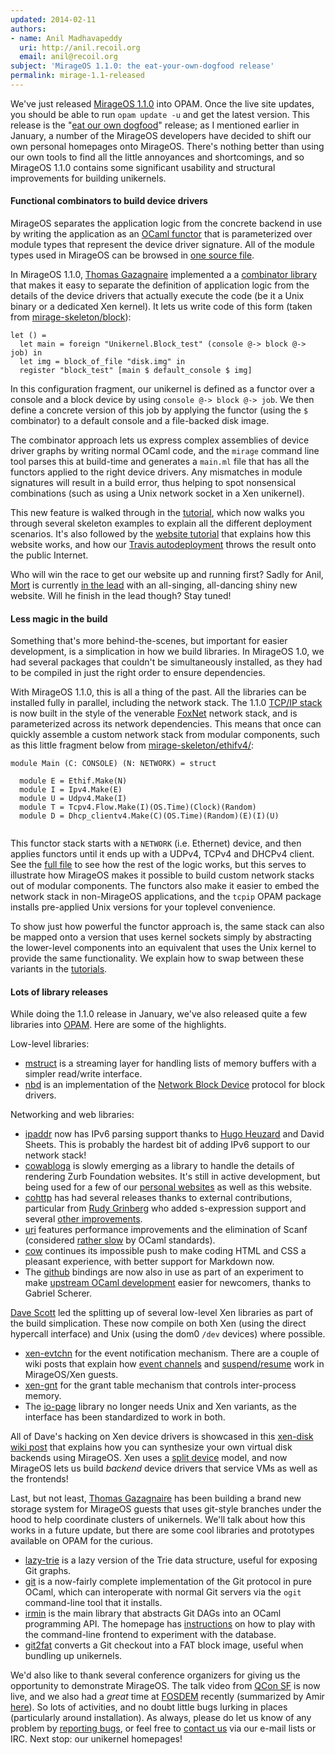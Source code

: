 ```yaml
---
updated: 2014-02-11
authors:
- name: Anil Madhavapeddy
  uri: http://anil.recoil.org
  email: anil@recoil.org
subject: 'MirageOS 1.1.0: the eat-your-own-dogfood release'
permalink: mirage-1.1-released
---
```


We've just released [MirageOS 1.1.0](https://github.com/ocaml/opam-repository/pull/1655) into OPAM.  Once the
live site updates, you should be able to run `opam update -u` and get the latest
version.  This release is the "[eat our own
dogfood](http://en.wikipedia.org/wiki/Eating_your_own_dog_food)" release; as I
mentioned earlier in January, a number of the MirageOS developers have decided to
shift our own personal homepages onto MirageOS.  There's nothing better than
using our own tools to find all the little annoyances and shortcomings, and so
MirageOS 1.1.0 contains some significant usability and structural improvements
for building unikernels.

#### Functional combinators to build device drivers

MirageOS separates the
application logic from the concrete backend in use by writing the application
as an [OCaml functor](https://realworldocaml.org/v1/en/html/functors.html)
that is parameterized over module types that represent the device driver
signature.  All of the module types used in MirageOS can be browsed in [one
source file](https://github.com/mirage/mirage/blob/1.1.0/types/V1.mli).

In MirageOS 1.1.0, [Thomas Gazagnaire](http://gazagnaire.org/) implemented a
a [combinator library](https://github.com/mirage/mirage/blob/1.1.0/lib/mirage.mli#L28)
that makes it easy to separate the definition of application logic from the details
of the device drivers that actually execute the code (be it a Unix binary or a
dedicated Xen kernel).  It lets us write code of this form
(taken from [mirage-skeleton/block](https://github.com/mirage/mirage-skeleton/tree/master/block)):

```
let () =
  let main = foreign "Unikernel.Block_test" (console @-> block @-> job) in
  let img = block_of_file "disk.img" in
  register "block_test" [main $ default_console $ img]
```

In this configuration fragment, our unikernel is defined as a functor over a
console and a block device by using `console @-> block @-> job`.  We then
define a concrete version of this job by applying the functor (using the `$`
combinator) to a default console and a file-backed disk image.

The combinator approach lets us express complex assemblies of device driver
graphs by writing normal OCaml code, and the `mirage` command line tool
parses this at build-time and generates a `main.ml` file that has all the
functors applied to the right device drivers. Any mismatches in module signatures
will result in a build error, thus helping to spot nonsensical combinations
(such as using a Unix network socket in a Xen unikernel).

This new feature is walked through in the [tutorial](/docs/hello-world), which
now walks you through several skeleton examples to explain all the different
deployment scenarios.  It's also followed by the [website tutorial](/docs/mirage-www)
that explains how this website works, and how our [Travis autodeployment](/docs/deploying-via-ci)
throws the result onto the public Internet.

Who will win the race to get our website up and running first?  Sadly for Anil,
[Mort](http://www.cs.nott.ac.uk/~rmm/) is currently [in the
lead](https://github.com/mor1/mort-www) with an all-singing, all-dancing shiny
new website.  Will he finish in the lead though? Stay tuned!

#### Less magic in the build

Something that's more behind-the-scenes, but important for easier development,
is a simplication in how we build libraries.  In MirageOS 1.0, we had several
packages that couldn't be simultaneously installed, as they had to be compiled 
in just the right order to ensure dependencies.

With MirageOS 1.1.0, this is all a thing of the past.  All the libraries can
be installed fully in parallel, including the network stack.  The 1.1.0
[TCP/IP stack](https://github.com/mirage/mirage-tcpip) is now built in the
style of the venerable [FoxNet](http://www.cs.cmu.edu/~fox/foxnet.html) network
stack, and is parameterized across its network dependencies.  This means
that once can quickly assemble a custom network stack from modular components,
such as this little fragment below from [mirage-skeleton/ethifv4/](https://github.com/mirage/mirage-skeleton/blob/master/ethifv4/unikernel.ml):

```
module Main (C: CONSOLE) (N: NETWORK) = struct

  module E = Ethif.Make(N)
  module I = Ipv4.Make(E)
  module U = Udpv4.Make(I)
  module T = Tcpv4.Flow.Make(I)(OS.Time)(Clock)(Random)
  module D = Dhcp_clientv4.Make(C)(OS.Time)(Random)(E)(I)(U)
  
```

This functor stack starts with a `NETWORK` (i.e. Ethernet) device, and then applies
functors until it ends up with a UDPv4, TCPv4 and DHCPv4 client.  See the [full
file](https://github.com/mirage/mirage-skeleton/blob/master/ethifv4/unikernel.ml)
to see how the rest of the logic works, but this serves to illustrate how
MirageOS makes it possible to build custom network stacks out of modular
components.  The functors also make it easier to embed the network stack in
non-MirageOS applications, and the `tcpip` OPAM package installs pre-applied Unix
versions for your toplevel convenience.

To show just how powerful the functor approach is, the same stack can also
be mapped onto a version that uses kernel sockets simply by abstracting the
lower-level components into an equivalent that uses the Unix kernel to provide
the same functionality.  We explain how to swap between these variants in
the [tutorials](/wiki/hello-world).

#### Lots of library releases

While doing the 1.1.0 release in January, we've also released quite a few libraries
into [OPAM](https://opam.ocaml.org).  Here are some of the highlights.

Low-level libraries:

* [mstruct](https://github.com/samoht/ocaml-mstruct/) is a streaming layer for handling lists of memory buffers with a simpler read/write interface.
* [nbd](https://github.com/xapi-project/nbd/) is an implementation of the [Network Block Device](http://en.wikipedia.org/wiki/Network_block_device) protocol for block drivers.

Networking and web libraries:

* [ipaddr](https://github.com/mirage/ocaml-ipaddr) now has IPv6 parsing support thanks to [Hugo Heuzard](https://github.com/hhugo/) and David Sheets.  This is probably the hardest bit of adding IPv6 support to our network stack!
* [cowabloga](https://github.com/mirage/cowabloga) is slowly emerging as a library to handle the details of rendering Zurb Foundation websites.  It's still in active development, but being used for a few of our [personal websites](https://github.com/mor1/mort-www) as well as this website.
* [cohttp](https://github.com/avsm/ocaml-cohttp) has had several releases thanks to external contributions, particular from [Rudy Grinberg](https://github.com/rgrinberg) who added s-expression support and several [other improvements](https://github.com/avsm/ocaml-cohttp/blob/master/CHANGES).
* [uri](https://github.com/avsm/ocaml-uri) features performance improvements and the elimination of Scanf (considered [rather slow](http://www.lexifi.com/blog/note-about-performance-printf-and-format) by OCaml standards).
* [cow](https://github.com/mirage/ocaml-cow) continues its impossible push to make coding HTML and CSS a pleasant experience, with better support for Markdown now.
* The [github](https://github.com/avsm/ocaml-github) bindings are now also in use as part of an experiment to make [upstream OCaml development](http://gallium.inria.fr/blog/patch-review-on-github/) easier for newcomers, thanks to Gabriel Scherer.

[Dave Scott](http://dave.recoil.org) led the splitting up of several low-level Xen libraries as part of the build simplication.  These now compile on both Xen (using the direct hypercall interface) and Unix (using the dom0 `/dev` devices) where possible.
* [xen-evtchn](https://github.com/xapi-project/ocaml-evtchn) for the event notification mechanism. There are a couple of wiki posts that explain how [event channels](/wiki/xen-events) and [suspend/resume](/wiki/xen-suspend) work in MirageOS/Xen guests.
* [xen-gnt](https://github.com/xapi-project/ocaml-gnt) for the grant table mechanism that controls inter-process memory.
* The [io-page](https://github.com/mirage/io-page) library no longer needs Unix and Xen variants, as the interface has been standardized to work in both.

All of Dave's hacking on Xen device drivers is showcased in this [xen-disk wiki post](https://mirage.io/docs/xen-synthesize-virtual-disk) that 
explains how you can synthesize your own virtual disk backends using MirageOS.  Xen uses a [split device](https://www.usenix.org/legacy/event/usenix05/tech/general/full_papers/short_papers/warfield/warfield.pdf) model,
and now MirageOS lets us build *backend* device drivers that service VMs as well as the frontends!

Last, but not least, [Thomas Gazagnaire](http://gazagnaire.org) has been building a brand new storage system for MirageOS guests that uses git-style branches under the hood to help coordinate clusters of unikernels.  We'll talk about how this works in a future update, but there are some cool libraries and prototypes available on OPAM for the curious.

* [lazy-trie](https://github.com/samoht/ocaml-lazy-trie/) is a lazy version of the Trie data structure, useful for exposing Git graphs.
* [git](https://github.com/samoht/ocaml-git) is a now-fairly complete implementation of the Git protocol in pure OCaml, which can interoperate with normal Git servers via the `ogit` command-line tool that it installs.
* [irmin](https://github.com/mirage/irmin) is the main library that abstracts Git DAGs into an OCaml programming API.  The homepage has [instructions](https://github.com/mirage/irmin/wiki/Getting-Started) on how to play with the command-line frontend to experiment with the database.
* [git2fat](https://github.com/samoht/git2fat) converts a Git checkout into a FAT block image, useful when bundling up unikernels.

We'd also like to thank several conference organizers for giving us the opportunity to demonstrate MirageOS.  The talk video from [QCon SF](http://www.infoq.com/presentations/mirage-os) is now live, and we also had a *great* time at [FOSDEM](http://fosdem.org) recently (summarized by Amir [here](http://nymote.org/blog/2014/fosdem-summary/)). 
So lots of activities, and no doubt little bugs lurking in places (particularly around installation).  As always, please do let us know of any problem by [reporting bugs](https://github.com/mirage/mirage/issues), or feel free to [contact us](/community) via our e-mail lists or IRC.  Next stop: our unikernel homepages!



